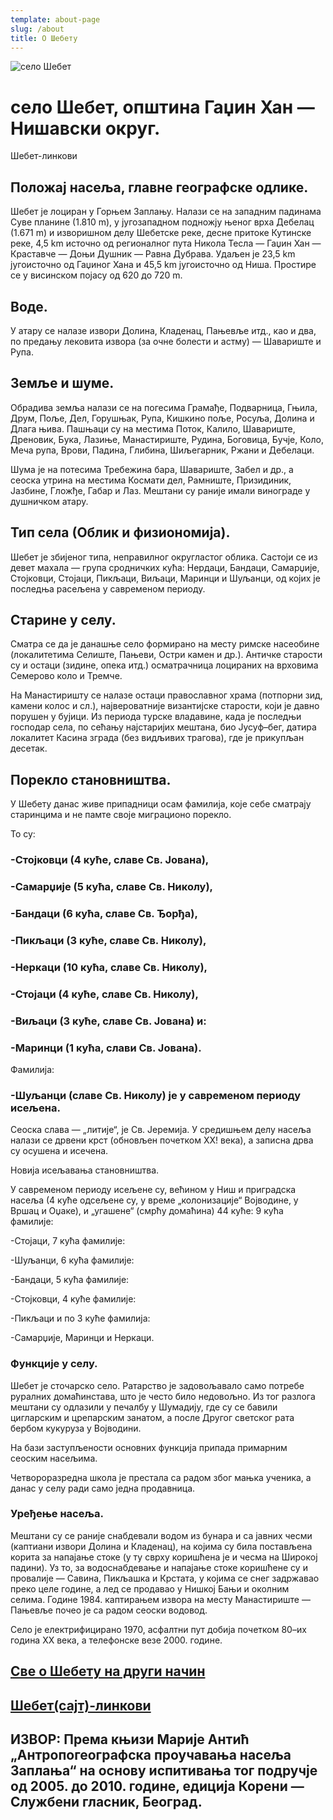 ```yaml
---
template: about-page
slug: /about
title: О Шебету
---
```

![село Шебет](/assets/šebet-moj.jpg "село Шебет")

# село Шебет, општина Гаџин Хан — Нишавски округ.

Шебет-линкови

## Положај насеља, главне географске одлике.

Шебет је лоциран у Горњем Заплању. Налази се на западним падинама Суве планине (1.810 m), y југозападном подножју њеног врха Дебелац (1.671 m) и изворишном делу Шебетске реке, десне притоке Кутинске реке, 4,5 km источно од регионалног пута Никола Тесла — Гаџин Хан — Краставче — Доњи Душник — Равна Дубрава. Удаљен је 23,5 km југоисточно од Гаџиног Хана и 45,5 km југоисточно од Ниша. Простире се у висинском појасу од 620 до 720 m.

## Воде.

У атару се налазе извори Долина, Кладенац, Пањевље итд., као и два, по предању лековита извора (за очне болести и астму) — Шавариште и Рупа.

## Земље и шуме.

Обрадива земља налази се на погесима Грамађе, Подварница, Гњила, Друм, Поље, Дел, Горушњак, Рупа, Кишкино поље, Росуља, Долина и Длага њива. Пашњаци су на местима Поток, Калило, Шавариште, Дреновик, Бука, Лазиње, Манастириште, Рудина, Боговица, Бучје, Коло, Меча рупа, Врови, Падина, Глибина, Шиљегарник, Ржани и Дебелаци.

Шума је на потесима Требежина бара, Шавариште, Забел и др., а сеоска утрина на местима Космати дел, Рамниште, Призидиник, Јазбине, Гложђе, Габар и Лаз. Мештани су раније имали винограде у душничком атару.

## Тип села (Облик и физиономија).

Шебет је збијеног типа, неправилног округластог облика. Састоји се из девет махала — група сродничких кућа: Нердаци, Бандаци, Самарџије, Стојковци, Стојаци, Пикљаци, Виљаци, Маринци и Шуљанци, од којих је последња расељена у савременом периоду.

## Старине у селу.

Сматра се да је данашње село формирано на месту римске насеобине (локалитетима Селиште, Пањеви, Остри камен и др.). Античке старости су и остаци (зидине, опека итд.) осматрачница лоцираних на врховима Семерово коло и Тремче.

На Манастиришту се налазе остаци православног храма (потпорни зид, камени колос и сл.), највероватније византијске старости, који је давно порушен у бујици. Из периода турске владавине, када је последњи господар села, по сећању најстаријих мештана, био Јусуф–бег, датира локалитет Касина зграда (без видљивих трагова), где је прикупљан десетак.

## Порекло становништва.

У Шебету данас живе припадници осам фамилија, које себе сматрају старинцима и не памте своје миграционо порекло.

To су:

### \-Стојковци (4 куће, славе Св. Јована),

### \-Самарџије (5 кућа, славе Св. Николу),

### \-Бандаци (6 кућа, славе Св. Ђорђа),

### \-Пикљаци (3 куће, славе Св. Николу),

### \-Неркаци (10 кућа, славе Св. Николу),

### \-Стојаци (4 куће, славе Св. Николу),

### \-Виљаци (3 куће, славе Св. Јована) и:

### \-Маринци (1 кућа, слави Св. Јована).

Фамилија:

### \-Шуљанци (славе Св. Николу) је у савременом периоду исељена.

Сеоска слава — „литије“, је Св. Јеремија. У средишњем делу насеља налази се дрвени крст (обновљен почетком ХХ! века), а записна дрва су осушена и исечена.

Новија исељавања становништва.

У савременом периоду исељене су, већином у Ниш и приградска насеља (4 куће одсељене су, у време „колонизације“ Војводине, у Вршац и Оџаке), и „угашене“ (смрћу домаћина) 44 куће: 9 кућа фамилије:

\-Стојаци, 7 кућа фамилије:

\-Шуљанци, 6 кућа фамилије:

\-Бандаци, 5 кућа фамилије:

\-Стојковци, 4 куће фамилије:

\-Пикљаци и по 3 куће фамилија:

\-Самарџије, Маринци и Неркаци.

### Функције у селу.

Шебет је сточарско село. Ратарство је задовољавало само потребе руралних домаћинстава, што је често било недовољно. Из тог разлога мештани су одлазили у печалбу у Шумадију, где су се бавили цигларским и црепарским занатом, а после Другог светског рата бербом кукуруза у Војводини.

На бази заступљености основних функција припада примарним сеоским насељима.

Четвороразредна школа је престала са радом због мањка ученика, а данас у селу ради само једна продавница.

### Уређење насеља.

Мештани су се раније снабдевали водом из бунара и са јавних чесми (каптиани извори Долина и Кладенац), на којима су била постављена корита за напајање стоке (у ту сврху коришћена је и чесма на Широкој падини). Уз то, за водоснабдевање и напајање стоке коришћене су и провалије — Савина, Пикљашка и Крстата, у којима се снег задржавао преко целе године, а лед се продавао у Нишкој Бањи и околним селима. Године 1984. каптирањем извора на месту Манастириште — Пањевље почео је са радом сеоски водовод.

Село је електрифицирано 1970, асфалтни пут добија почетком 80–их година XX века, а телефонске везе 2000. године.

## **[Све о Шебету на други начин](https://shebet-selo.netlify.app/about)** 

##  [Шебет(сајт)-линкови](Шебет-линкови)

## ИЗВОР: Према књизи Марије Антић „Антропогеографска проучавања насеља Заплања“ на основу испитивања тог подручје од 2005. до 2010. године, едиција Корени — Службени гласник, Београд.